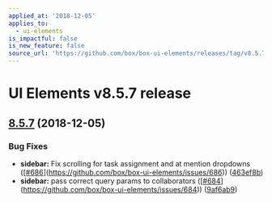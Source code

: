 ```yaml
---
applied_at: '2018-12-05'
applies_to:
  - ui-elements
is_impactful: false
is_new_feature: false
source_url: 'https://github.com/box/box-ui-elements/releases/tag/v8.5.7'
---
```


# UI Elements v8.5.7 release

## [8.5.7]([v8.5.6...v8.5.7](https://github.com/box/box-ui-elements/compare/v8.5.6...v8.5.7)) (2018-12-05)


### Bug Fixes

* **sidebar:** Fix scrolling for task assignment and at mention dropdowns ([[#686](https://github.com/box/box-ui-elements/pull/686)](https://github.com/box/box-ui-elements/issues/686)) ([463ef8b](https://github.com/box/box-ui-elements/commit[463ef8b](https://github.com/box/box-ui-elements/commit/463ef8b)))
* **sidebar:** pass correct query params to collaborators ([[#684](https://github.com/box/box-ui-elements/pull/684)](https://github.com/box/box-ui-elements/issues/684)) ([9af6ab9](https://github.com/box/box-ui-elements/commit[9af6ab9](https://github.com/box/box-ui-elements/commit/9af6ab9)))



